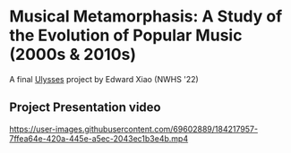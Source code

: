 # Musical Metamorphasis: A Study of the Evolution of Popular Music (2000s & 2010s)
A final [Ulysses](https://sites.google.com/mcpsmd.net/ulysses/home) project by Edward Xiao (NWHS '22)

## Project Presentation video
https://user-images.githubusercontent.com/69602889/184217957-7ffea64e-420a-445e-a5ec-2043ec1b3e4b.mp4

